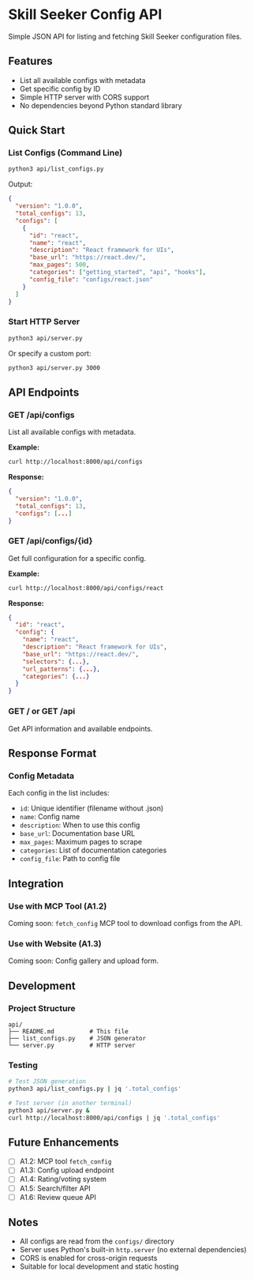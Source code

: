 # Skill Seeker Config API

Simple JSON API for listing and fetching Skill Seeker configuration files.

## Features

- List all available configs with metadata
- Get specific config by ID
- Simple HTTP server with CORS support
- No dependencies beyond Python standard library

## Quick Start

### List Configs (Command Line)

```bash
python3 api/list_configs.py
```

Output:
```json
{
  "version": "1.0.0",
  "total_configs": 13,
  "configs": [
    {
      "id": "react",
      "name": "react",
      "description": "React framework for UIs",
      "base_url": "https://react.dev/",
      "max_pages": 500,
      "categories": ["getting_started", "api", "hooks"],
      "config_file": "configs/react.json"
    }
  ]
}
```

### Start HTTP Server

```bash
python3 api/server.py
```

Or specify a custom port:
```bash
python3 api/server.py 3000
```

## API Endpoints

### GET /api/configs

List all available configs with metadata.

**Example:**
```bash
curl http://localhost:8000/api/configs
```

**Response:**
```json
{
  "version": "1.0.0",
  "total_configs": 13,
  "configs": [...]
}
```

### GET /api/configs/{id}

Get full configuration for a specific config.

**Example:**
```bash
curl http://localhost:8000/api/configs/react
```

**Response:**
```json
{
  "id": "react",
  "config": {
    "name": "react",
    "description": "React framework for UIs",
    "base_url": "https://react.dev/",
    "selectors": {...},
    "url_patterns": {...},
    "categories": {...}
  }
}
```

### GET / or GET /api

Get API information and available endpoints.

## Response Format

### Config Metadata

Each config in the list includes:

- `id`: Unique identifier (filename without .json)
- `name`: Config name
- `description`: When to use this config
- `base_url`: Documentation base URL
- `max_pages`: Maximum pages to scrape
- `categories`: List of documentation categories
- `config_file`: Path to config file

## Integration

### Use with MCP Tool (A1.2)

Coming soon: `fetch_config` MCP tool to download configs from the API.

### Use with Website (A1.3)

Coming soon: Config gallery and upload form.

## Development

### Project Structure

```
api/
├── README.md          # This file
├── list_configs.py    # JSON generator
└── server.py          # HTTP server
```

### Testing

```bash
# Test JSON generation
python3 api/list_configs.py | jq '.total_configs'

# Test server (in another terminal)
python3 api/server.py &
curl http://localhost:8000/api/configs | jq '.total_configs'
```

## Future Enhancements

- [ ] A1.2: MCP tool `fetch_config`
- [ ] A1.3: Config upload endpoint
- [ ] A1.4: Rating/voting system
- [ ] A1.5: Search/filter API
- [ ] A1.6: Review queue API

## Notes

- All configs are read from the `configs/` directory
- Server uses Python's built-in `http.server` (no external dependencies)
- CORS is enabled for cross-origin requests
- Suitable for local development and static hosting
